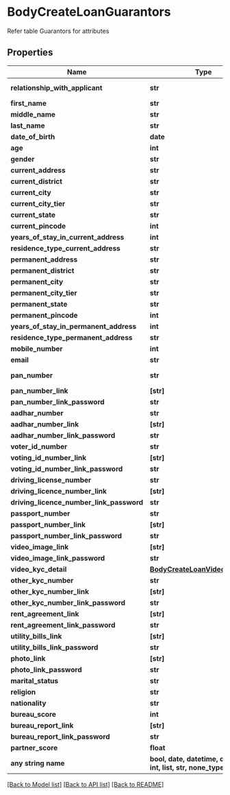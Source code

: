 # BodyCreateLoanGuarantors

Refer table Guarantors for attributes

## Properties
Name | Type | Description | Notes
------------ | ------------- | ------------- | -------------
**relationship_with_applicant** | **str** | Father/Mother/Brother/Son/Daughter/Friend/Other relative | [optional] 
**first_name** | **str** | First Name of the Guarantor | [optional] 
**middle_name** | **str** | Middle Name of the Guarantor | [optional] 
**last_name** | **str** | Last Name of the Guarantor | [optional] 
**date_of_birth** | **date** | Date of Birth (YYYY-MM-DD) | [optional] 
**age** | **int** | Age in years | [optional] 
**gender** | **str** | M / F / O | [optional] 
**current_address** | **str** | Free flowing text | [optional] 
**current_district** | **str** | District in which Guarantor is currently residing | [optional] 
**current_city** | **str** | City in which Guarantor is currently residing | [optional] 
**current_city_tier** | **str** | tier_1, tier_2 etc. for the current city | [optional] 
**current_state** | **str** | State in which Guarantor is currently residing | [optional] 
**current_pincode** | **int** | Pincode of the current address | [optional] 
**years_of_stay_in_current_address** | **int** | How many years stayed in the current address | [optional] 
**residence_type_current_address** | **str** | rented / owned / leased | [optional] 
**permanent_address** | **str** | Free flowing text | [optional] 
**permanent_district** | **str** | District in which Guarantor is currently residing | [optional] 
**permanent_city** | **str** | City in which Guarantor is currently residing | [optional] 
**permanent_city_tier** | **str** | tier_1, tier_2 etc. for the permanent city | [optional] 
**permanent_state** | **str** | State in which Guarantor is currently residing | [optional] 
**permanent_pincode** | **int** | Pincode of the current address | [optional] 
**years_of_stay_in_permanent_address** | **int** | How many years stayed in the permanent address | [optional] 
**residence_type_permanent_address** | **str** | rented / owned / leased | [optional] 
**mobile_number** | **int** | Mobile Number of the Guarantor (10 digits) | [optional] 
**email** | **str** | Personal Email ID of the Guarantor | [optional] 
**pan_number** | **str** | PAN Number of the Guarantor (10 digit Alphanumeric) | [optional] 
**pan_number_link** | **[str]** | PAN Document Link | [optional] 
**pan_number_link_password** | **str** | PAN Document Link Password | [optional] 
**aadhar_number** | **str** | Aadhar Number of the Guarantor (12 digits) | [optional] 
**aadhar_number_link** | **[str]** | Aadhar Document Link | [optional] 
**aadhar_number_link_password** | **str** | Aadhar Document Link Password | [optional] 
**voter_id_number** | **str** | Voter ID Number of the Guarantor | [optional] 
**voting_id_number_link** | **[str]** | Voter Document Link | [optional] 
**voting_id_number_link_password** | **str** | Voter Document Link Password | [optional] 
**driving_license_number** | **str** | Driving License Number of the Guarantor | [optional] 
**driving_licence_number_link** | **[str]** | Driving License Document Link | [optional] 
**driving_licence_number_link_password** | **str** | Driving License Document Link Password | [optional] 
**passport_number** | **str** | Passport Number of the Guarantor | [optional] 
**passport_number_link** | **[str]** | Passport Document Link | [optional] 
**passport_number_link_password** | **str** | Passport Document Link Password | [optional] 
**video_image_link** | **[str]** | Video KYC of the Guarantor | [optional] 
**video_image_link_password** | **str** | Video KYC Image link Password of the Guarantor | [optional] 
**video_kyc_detail** | [**BodyCreateLoanVideoKycDetail**](BodyCreateLoanVideoKycDetail.md) |  | [optional] 
**other_kyc_number** | **str** | KYC Number of the Guarantor | [optional] 
**other_kyc_number_link** | **[str]** | KYC Image of the Guarantor | [optional] 
**other_kyc_number_link_password** | **str** | KYC Image Link Password of the Guarantor | [optional] 
**rent_agreement_link** | **[str]** | Rent Agreement Document Link | [optional] 
**rent_agreement_link_password** | **str** | Rent Agreement Document Link Password | [optional] 
**utility_bills_link** | **[str]** | Utility Bills Copies (If any) | [optional] 
**utility_bills_link_password** | **str** | Utility Bills Copies Password (If any) | [optional] 
**photo_link** | **[str]** | Photo Image of the Guarantor | [optional] 
**photo_link_password** | **str** | Photo Image Password of the Guarantor | [optional] 
**marital_status** | **str** | married / unmarried | [optional] 
**religion** | **str** | Religion of the Guarantor | [optional] 
**nationality** | **str** | Nationality of the Guarantor | [optional] 
**bureau_score** | **int** | Bureau Score of the Guarantor | [optional] 
**bureau_report_link** | **[str]** | Guarantor&amp;#39;s Bureau Report PDF | [optional] 
**bureau_report_link_password** | **str** | Guarantor&amp;#39;s Bureau Report Link Password | [optional] 
**partner_score** | **float** | Score Captured by the Partner | [optional] 
**any string name** | **bool, date, datetime, dict, float, int, list, str, none_type** | any string name can be used but the value must be the correct type | [optional]

[[Back to Model list]](../README.md#documentation-for-models) [[Back to API list]](../README.md#documentation-for-api-endpoints) [[Back to README]](../README.md)



